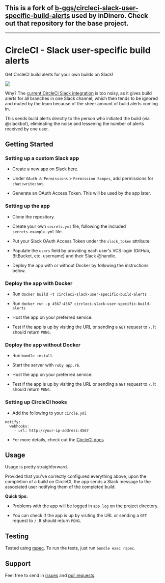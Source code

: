 ## This is a fork of [b-ggs/circleci-slack-user-specific-build-alerts](https://github.com/b-ggs/circleci-slack-user-specific-build-alerts) used by inDinero. Check out that repository for the base project.

---

# CircleCI - Slack user-specific build alerts

Get CircleCI build alerts for your own builds on Slack!

![](http://i.imgur.com/XM4EoXL.png)

Why? The [current CircleCI Slack integration](https://slack.com/apps/A0F7VRE7N-circleci) is too noisy, as it gives build alerts for all branches in one Slack channel, which then tends to be ignored and muted by the team because of the sheer amount of build alerts coming in.

This sends build alerts directly to the person who initiated the build (via @slackbot), eliminating the noise and lessening the number of alerts received by one user.

## Getting Started

### Setting up a custom Slack app

- Create a new app on Slack [here](https://api.slack.com/apps).

- Under `OAuth & Permissions` > `Permission Scopes`, add permissions for `chat:write:bot`.

- Generate an OAuth Access Token. This will be used by the app later.

### Setting up the app

- Clone the repository.

- Create your own `secrets.yml` file, following the included `secrets.example.yml` file.

- Put your Slack OAuth Access Token under the `slack_token` attribute.

- Populate the `users` field by providing each user's VCS login (GitHub, BitBucket, etc. username) and their Slack @handle.

- Deploy the app with or without Docker by following the instructions below.

### Deploy the app with Docker

- Run `docker build -t circleci-slack-user-specific-build-alerts .`

- Run `docker run -p 4567:4567 circleci-slack-user-specific-build-alerts`

- Host the app on your preferred service.

- Test if the app is up by visiting the URL or sending a `GET` request to `/`. It should return `PONG`.

### Deploy the app without Docker

- Run `bundle install`.

- Start the server with `ruby app.rb`.

- Host the app on your preferred service.

- Test if the app is up by visiting the URL or sending a `GET` request to `/`. It should return `PONG`.

### Setting up CircleCI hooks

- Add the following to your `circle.yml`

```
notify:
  webhooks:
    - url: http://your-ip-address:4567
```

- For more details, check out the [CircleCI docs](https://circleci.com/docs/1.0/configuration/#notify)

## Usage

Usage is pretty straighforward.

Provided that you've correctly configured everything above, upon the completion of a build on CircleCI, the app sends a Slack message to the associated user notifying them of the completed build.

**Quick tips:**

- Problems with the app will be logged in `app.log` on the project directory.

- You can check if the app is up by visiting the URL or sending a `GET` request to `/`. It should return `PONG`.

## Testing

Tested using [rspec](http://rspec.info/). To run the tests, just run `bundle exec rspec`.

## Support

Feel free to send in [issues](https://github.com/b-ggs/circleci-slack-user-specific-build-alerts/issues) and [pull requests](https://github.com/b-ggs/circleci-slack-user-specific-build-alerts/pulls).
